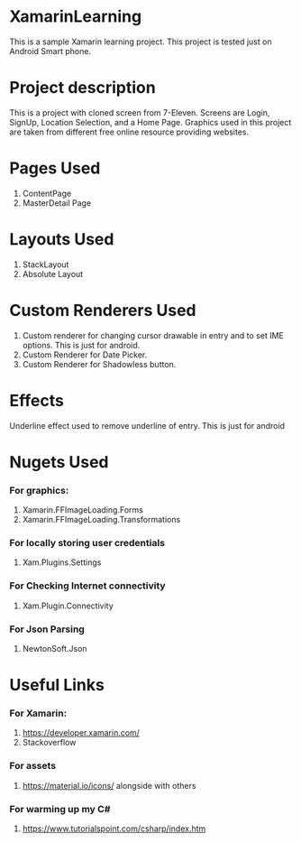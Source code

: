 # XamarinLearning
This is a sample Xamarin learning project. This project is tested just on Android Smart phone.

# Project description
This is a project with cloned screen from 7-Eleven. Screens are Login, SignUp, Location Selection, and a Home Page. Graphics used in this project are taken from different free online resource providing websites.

# Pages Used
1. ContentPage
2. MasterDetail Page

# Layouts Used
1. StackLayout
2. Absolute Layout

# Custom Renderers Used
1. Custom renderer for changing cursor drawable in entry and to set IME options. This is just for android.
2. Custom Renderer for Date Picker.
3. Custom Renderer for Shadowless button.

# Effects
Underline effect used to remove underline of entry. This is just for android

# Nugets Used
### For graphics:
1. Xamarin.FFImageLoading.Forms
2. Xamarin.FFImageLoading.Transformations

### For locally storing user credentials
1. Xam.Plugins.Settings

### For Checking Internet connectivity
1. Xam.Plugin.Connectivity

### For Json Parsing
1. NewtonSoft.Json

# Useful Links
### For Xamarin:
1. https://developer.xamarin.com/
2. Stackoverflow

### For assets
1. https://material.io/icons/ alongside with others

### For warming up my C#
1. https://www.tutorialspoint.com/csharp/index.htm
